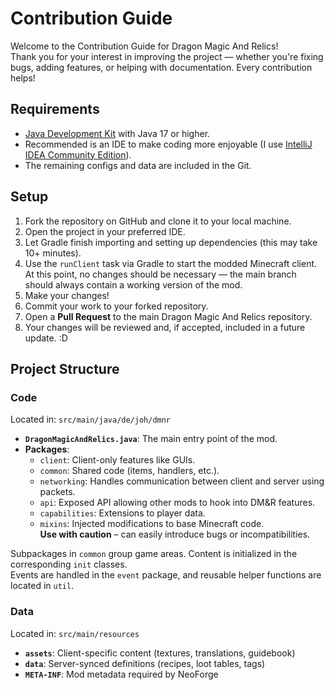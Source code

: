 # Contribution Guide

Welcome to the Contribution Guide for Dragon Magic And Relics! 
<br>Thank you for your interest in improving the project — whether you're fixing bugs, adding features, or helping with documentation. Every contribution helps! 

## Requirements
- [Java Development Kit](https://www.oracle.com/ae/java/technologies/downloads/) with Java 17 or higher.
- Recommended is an IDE to make coding more enjoyable (I use [IntelliJ IDEA Community Edition](https://www.jetbrains.com/idea/download/?section=windows)).
- The remaining configs and data are included in the Git.

## Setup
1. Fork the repository on GitHub and clone it to your local machine.
2. Open the project in your preferred IDE.
3. Let Gradle finish importing and setting up dependencies (this may take 10+ minutes).
4. Use the `runClient` task via Gradle to start the modded Minecraft client. <br>At this point, no changes should be necessary — the main branch should always contain a working version of the mod.
5. Make your changes!
6. Commit your work to your forked repository.
7. Open a **Pull Request** to the main Dragon Magic And Relics repository.
8. Your changes will be reviewed and, if accepted, included in a future update. :D

## Project Structure
### Code
Located in: `src/main/java/de/joh/dmnr`
- **`DragonMagicAndRelics.java`**: The main entry point of the mod.
- **Packages**:
  - `client`: Client-only features like GUIs.
  - `common`: Shared code (items, handlers, etc.).
  - `networking`: Handles communication between client and server using packets.
  - `api`: Exposed API allowing other mods to hook into DM&R features.
  - `capabilities`: Extensions to player data.
  - `mixins`: Injected modifications to base Minecraft code.<br>**Use with caution** – can easily introduce bugs or incompatibilities.

Subpackages in `common` group game areas. Content is initialized in the corresponding `init` classes.  
Events are handled in the `event` package, and reusable helper functions are located in `util`.

### Data
Located in: `src/main/resources`
- **`assets`**: Client-specific content (textures, translations, guidebook)
- **`data`**: Server-synced definitions (recipes, loot tables, tags)
- **`META-INF`**: Mod metadata required by NeoForge
